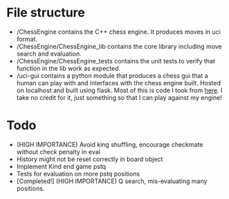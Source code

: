 # File structure

- /ChessEngine contains the C++ chess engine. It produces moves in uci format.
- /ChessEngine/ChessEngine_lib contains the core library including move search and evaluation.
- /ChessEngine/ChessEngine_tests contains the unit tests to verify that function in the lib work as expected. 
- /uci-gui contains a python module that produces a chess gui that a human can play with and interfaces with the chess engine built. Hosted on localhost and built using flask. Most of this is code I took from [here](https://github.com/maksimKorzh/uci-gui). I take no credit for it, just something so that I can play against my engine!

# Todo 

- (HIGH IMPORTANCE) Avoid king shuffling, encourage checkmate without check penalty in eval
- History might not be reset correctly in board object
- Implement Kind end game pstq
- Tests for evaluation on more pstq positions
- [Completed!] (HIGH IMPORTANCE) Q search, mis-evaluating many positions.
